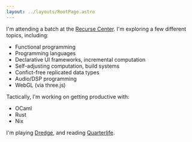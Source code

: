 ```yaml
---
layout: ../layouts/RootPage.astro
---
```


I'm attending a batch at the [Recurse Center](https://www.recurse.com). I'm exploring a few different topics, including:
- Functional programming
- Programming languages
- Declarative UI frameworks, incremental computation
- Self-adjusting computation, build systems
- Confict-free replicated data types
- Audio/DSP programming
- WebGL (via three.js)

Tactically, I'm working on getting productive with:
- OCaml
- Rust
- Nix

I'm playing [Dredge](https://www.dredge.game/), and reading [Quarterlife](https://www.penguinrandomhouse.com/books/579928/quarterlife-by-satya-doyle-byock/).
